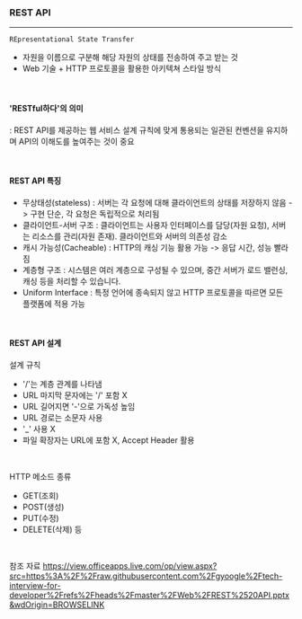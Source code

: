 ### REST API
---
`REpresentational State Transfer`

- 자원을 이름으로 구분해 해당 자원의 상태를 전송하여 주고 받는 것
- Web 기술 + HTTP 프로토콜을 활용한 아키텍쳐 스타일 방식

<br>

#### 'RESTful하다'의 의미
: REST API를 제공하는 웹 서비스
설계 규칙에 맞게 통용되는 일관된 컨벤션을 유지하며 API의 이해도를 높여주는 것이 중요

<br>

#### REST API 특징
- 무상태성(stateless) : 서버는 각 요청에 대해 클라이언트의 상태를 저장하지 않음 -> 구현 단순, 각 요청은 독립적으로 처리됨
- 클라이언트-서버 구조 : 클라이언트는 사용자 인터페이스를 담당(자원 요청), 서버는 리소스를 관리(자원 존재). 클라이언트와 서버의 의존성 감소
- 캐시 가능성(Cacheable) : HTTP의 캐싱 기능 활용 가능 -> 응답 시간, 성능 빨라짐
- 계층형 구조 : 시스템은 여러 계층으로 구성될 수 있으며, 중간 서버가 로드 밸런싱, 캐싱 등을 처리할 수 있습니다.
- Uniform Interface : 특정 언어에 종속되지 않고 HTTP 프로토콜을 따르면 모든 플랫폼에 적용 가능

<br>

#### REST API 설계

설계 규칙
- '/'는 계층 관계를 나타냄
- URL 마지막 문자에는 '/' 포함 X
- URL 길어지면 '-'으로 가독성 높임
- URL 경로는 소문자 사용
- '_' 사용 X
- 파일 확장자는 URL에 포함 X, Accept Header 활용

<br>

HTTP 메소드 종류
- GET(조회)
- POST(생성)
- PUT(수정)
- DELETE(삭제) 등

<br>

참조 자료
https://view.officeapps.live.com/op/view.aspx?src=https%3A%2F%2Fraw.githubusercontent.com%2Fgyoogle%2Ftech-interview-for-developer%2Frefs%2Fheads%2Fmaster%2FWeb%2FREST%2520API.pptx&wdOrigin=BROWSELINK
